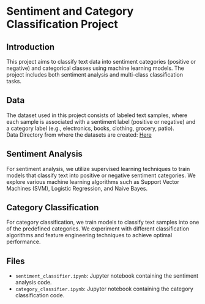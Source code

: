 # Sentiment and Category Classification Project

## Introduction

This project aims to classify text data into sentiment categories (positive or negative) and categorical classes using machine learning models. The project includes both sentiment analysis and multi-class classification tasks.

## Data

The dataset used in this project consists of labeled text samples, where each sample is associated with a sentiment label (positive or negative) and a category label (e.g., electronics, books, clothing, grocery, patio).\
Data Directory from where the datasets are created: [Here](https://cseweb.ucsd.edu/~jmcauley/datasets.html#amazon_reviews)

## Sentiment Analysis

For sentiment analysis, we utilize supervised learning techniques to train models that classify text into positive or negative sentiment categories. We explore various machine learning algorithms such as Support Vector Machines (SVM), Logistic Regression, and Naive Bayes.

## Category Classification

For category classification, we train models to classify text samples into one of the predefined categories. We experiment with different classification algorithms and feature engineering techniques to achieve optimal performance.


## Files

- `sentiment_classifier.ipynb`: Jupyter notebook containing the sentiment analysis code.
- `category_classifier.ipynb`: Jupyter notebook containing the category classification code.




